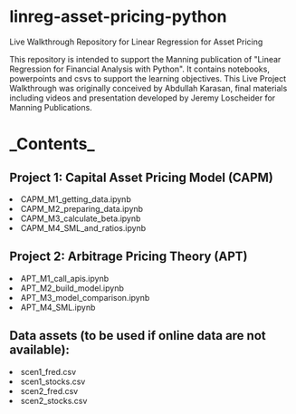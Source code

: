 # linreg-asset-pricing-python
Live Walkthrough Repository for Linear Regression for Asset Pricing

This repository is intended to support the Manning publication of "Linear Regression for Financial Analysis with Python".
It contains notebooks, powerpoints and csvs to support the learning objectives.
This Live Project Walkthrough was originally conceived by Abdullah Karasan, final materials including videos and presentation developed by Jeremy Loscheider for Manning Publications.

<h1>_Contents_</h1>
<h2>Project 1: Capital Asset Pricing Model (CAPM)</h2>
<li>CAPM_M1_getting_data.ipynb</li>
<li>CAPM_M2_preparing_data.ipynb</li>
<li>CAPM_M3_calculate_beta.ipynb</li>
<li>CAPM_M4_SML_and_ratios.ipynb</li>

<h2>Project 2: Arbitrage Pricing Theory (APT)</h2>
<li>APT_M1_call_apis.ipynb</li>
<li>APT_M2_build_model.ipynb</li>
<li>APT_M3_model_comparison.ipynb</li>
<li>APT_M4_SML.ipynb</li>

<h2>Data assets (to be used if online data are not available):</h2>
<li>scen1_fred.csv</li>
<li>scen1_stocks.csv</li>
<li>scen2_fred.csv</li>
<li>scen2_stocks.csv</li>
